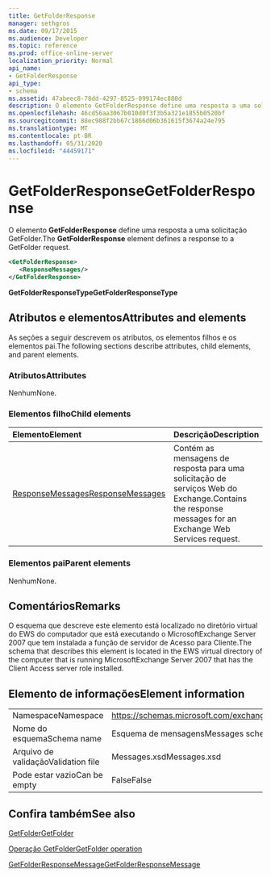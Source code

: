 ```yaml
---
title: GetFolderResponse
manager: sethgros
ms.date: 09/17/2015
ms.audience: Developer
ms.topic: reference
ms.prod: office-online-server
localization_priority: Normal
api_name:
- GetFolderResponse
api_type:
- schema
ms.assetid: 47abeec8-78dd-4297-8525-099174ec880d
description: O elemento GetFolderResponse define uma resposta a uma solicitação GetFolder.
ms.openlocfilehash: 46cd56aa3067b010d0f3f3b5a321e1855b0520bf
ms.sourcegitcommit: 88ec988f2bb67c1866d06b361615f3674a24e795
ms.translationtype: MT
ms.contentlocale: pt-BR
ms.lasthandoff: 05/31/2020
ms.locfileid: "44459171"
---
```

# <a name="getfolderresponse"></a><span data-ttu-id="eec78-103">GetFolderResponse</span><span class="sxs-lookup"><span data-stu-id="eec78-103">GetFolderResponse</span></span>

<span data-ttu-id="eec78-104">O elemento **GetFolderResponse** define uma resposta a uma solicitação GetFolder.</span><span class="sxs-lookup"><span data-stu-id="eec78-104">The **GetFolderResponse** element defines a response to a GetFolder request.</span></span> 
  
```xml
<GetFolderResponse>
   <ResponseMessages/>
</GetFolderResponse>
```

 <span data-ttu-id="eec78-105">**GetFolderResponseType**</span><span class="sxs-lookup"><span data-stu-id="eec78-105">**GetFolderResponseType**</span></span>
## <a name="attributes-and-elements"></a><span data-ttu-id="eec78-106">Atributos e elementos</span><span class="sxs-lookup"><span data-stu-id="eec78-106">Attributes and elements</span></span>

<span data-ttu-id="eec78-107">As seções a seguir descrevem os atributos, os elementos filhos e os elementos pai.</span><span class="sxs-lookup"><span data-stu-id="eec78-107">The following sections describe attributes, child elements, and parent elements.</span></span>
  
### <a name="attributes"></a><span data-ttu-id="eec78-108">Atributos</span><span class="sxs-lookup"><span data-stu-id="eec78-108">Attributes</span></span>

<span data-ttu-id="eec78-109">Nenhum</span><span class="sxs-lookup"><span data-stu-id="eec78-109">None.</span></span>
  
### <a name="child-elements"></a><span data-ttu-id="eec78-110">Elementos filho</span><span class="sxs-lookup"><span data-stu-id="eec78-110">Child elements</span></span>

|<span data-ttu-id="eec78-111">**Elemento**</span><span class="sxs-lookup"><span data-stu-id="eec78-111">**Element**</span></span>|<span data-ttu-id="eec78-112">**Descrição**</span><span class="sxs-lookup"><span data-stu-id="eec78-112">**Description**</span></span>|
|:-----|:-----|
|[<span data-ttu-id="eec78-113">ResponseMessages</span><span class="sxs-lookup"><span data-stu-id="eec78-113">ResponseMessages</span></span>](responsemessages.md) <br/> |<span data-ttu-id="eec78-114">Contém as mensagens de resposta para uma solicitação de serviços Web do Exchange.</span><span class="sxs-lookup"><span data-stu-id="eec78-114">Contains the response messages for an Exchange Web Services request.</span></span>  <br/> |
   
### <a name="parent-elements"></a><span data-ttu-id="eec78-115">Elementos pai</span><span class="sxs-lookup"><span data-stu-id="eec78-115">Parent elements</span></span>

<span data-ttu-id="eec78-116">Nenhum</span><span class="sxs-lookup"><span data-stu-id="eec78-116">None.</span></span>
  
## <a name="remarks"></a><span data-ttu-id="eec78-117">Comentários</span><span class="sxs-lookup"><span data-stu-id="eec78-117">Remarks</span></span>

<span data-ttu-id="eec78-118">O esquema que descreve este elemento está localizado no diretório virtual do EWS do computador que está executando o MicrosoftExchange Server 2007 que tem instalada a função de servidor de Acesso para Cliente.</span><span class="sxs-lookup"><span data-stu-id="eec78-118">The schema that describes this element is located in the EWS virtual directory of the computer that is running MicrosoftExchange Server 2007 that has the Client Access server role installed.</span></span>
  
## <a name="element-information"></a><span data-ttu-id="eec78-119">Elemento de informações</span><span class="sxs-lookup"><span data-stu-id="eec78-119">Element information</span></span>

|||
|:-----|:-----|
|<span data-ttu-id="eec78-120">Namespace</span><span class="sxs-lookup"><span data-stu-id="eec78-120">Namespace</span></span>  <br/> |https://schemas.microsoft.com/exchange/services/2006/messages  <br/> |
|<span data-ttu-id="eec78-121">Nome do esquema</span><span class="sxs-lookup"><span data-stu-id="eec78-121">Schema name</span></span>  <br/> |<span data-ttu-id="eec78-122">Esquema de mensagens</span><span class="sxs-lookup"><span data-stu-id="eec78-122">Messages schema</span></span>  <br/> |
|<span data-ttu-id="eec78-123">Arquivo de validação</span><span class="sxs-lookup"><span data-stu-id="eec78-123">Validation file</span></span>  <br/> |<span data-ttu-id="eec78-124">Messages.xsd</span><span class="sxs-lookup"><span data-stu-id="eec78-124">Messages.xsd</span></span>  <br/> |
|<span data-ttu-id="eec78-125">Pode estar vazio</span><span class="sxs-lookup"><span data-stu-id="eec78-125">Can be empty</span></span>  <br/> |<span data-ttu-id="eec78-126">False</span><span class="sxs-lookup"><span data-stu-id="eec78-126">False</span></span>  <br/> |
   
## <a name="see-also"></a><span data-ttu-id="eec78-127">Confira também</span><span class="sxs-lookup"><span data-stu-id="eec78-127">See also</span></span>



[<span data-ttu-id="eec78-128">GetFolder</span><span class="sxs-lookup"><span data-stu-id="eec78-128">GetFolder</span></span>](getfolder.md)
  
[<span data-ttu-id="eec78-129">Operação GetFolder</span><span class="sxs-lookup"><span data-stu-id="eec78-129">GetFolder operation</span></span>](getfolder-operation.md)
  
[<span data-ttu-id="eec78-130">GetFolderResponseMessage</span><span class="sxs-lookup"><span data-stu-id="eec78-130">GetFolderResponseMessage</span></span>](getfolderresponsemessage.md)

